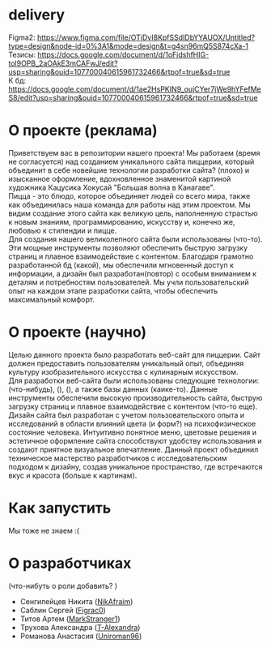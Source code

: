# delivery
Figma2: https://www.figma.com/file/OTjDvI8KpfSSdIDbYYAUOX/Untitled?type=design&node-id=0%3A1&mode=design&t=g4sn96mQ5S874cXa-1  
Тезисы: https://docs.google.com/document/d/1oFjdshfHIG-tol9OPB_2aOAkE3mCAFwJ/edit?usp=sharing&ouid=107700040615961732466&rtpof=true&sd=true  
К бд: https://docs.google.com/document/d/1ae2HsPKIN9_oujCYer7jWe9hYFefMeS8/edit?usp=sharing&ouid=107700040615961732466&rtpof=true&sd=true
# О проекте (реклама)
Приветствуем вас в репозитории нашего проекта! Мы работаем (время не согласуется) над созданием уникального сайта пиццерии, который объединит в себе новейшие технологии разработки сайта? (плохо) и изысканное оформление, вдохновленное знаменитой картиной художника Кацусика Хокусай "Большая волна в Канагаве".  
Пицца - это блюдо, которое объединяет людей со всего мира, также как объединилась наша команда для работы над этим проектом. Мы видим создание этого сайта как великую цель, наполненную страстью к новым знаниям, программированию, искусству и, конечно же, любовью к стипендии и пицце.  
Для создания нашего великолепного сайта были использованы (что-то). Эти мощные инструменты позволяют обеспечить быструю загрузку страниц и плавное взаимодействие с контентом. Благодаря грамотно разработанной бд (какой), мы обеспечили мгновенный доступ к информации, а дизайн был разработан(повтор) с особым вниманием к деталям и потребностям пользователей. Мы учли пользовательский опыт на каждом этапе разработки сайта, чтобы обеспечить максимальный комфорт. 
# О проекте (научно)
Целью данного проекта было разработать веб-сайт для пиццерии. Сайт должен предоставить пользователям уникальный опыт, объединяя культуру изобразительного искусства с кулинарным искусством.  
Для разработки веб-сайта были использованы следующие технологии: (что-нибудь), (), (), а также базы данных (каике-то). Данные инструменты обеспечили высокую производительность сайта, быструю загрузку страниц и плавное взаимодействие с контентом (что-то еще). Дизайн сайта был разработан с учетом пользовательского опыта и исследований в области влияний цвета (и форм?) на психофизическое состояние человека. Интуитивно понятное меню, цветовые решения и эстетичное оформление сайта способствуют удобству использования и создают приятное визуальное впечатление.
Данный проект объединил техническое мастерство разработчиков с исследовательским подходом к дизайну, создав уникальное пространство, где встречаются вкус и красота (больше к картинам).
# Как запустить
Мы тоже не знаем :(
# О разработчиках 
(что-нибуть о роли добавить? )  
* Сенгилейцев Никита ([NikAfraim](https://github.com/NikAfraim))  
* Саблин Сергей ([Figrac0](https://github.com/Figrac0))  
* Титов Артем ([MarkStranger1](https://github.com/MarkStranger1))  
* Трухова Александра ([T-Alexandra](https://github.com/T-Alexandra))  
* Романова Анастасия ([Uniroman96](https://github.com/Uniroman96))  

